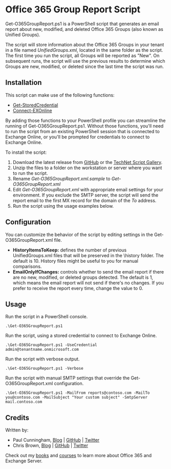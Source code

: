 # Office 365 Group Report Script

Get-O365GroupReport.ps1 is a PowerShell script that generates an email report about new, modified, and deleted Office 365 Groups (also known as Unified Groups).

The script will store information about the Office 365 Groups in your tenant in a file named *UnifiedGroups.xml*, located in the same folder as the script. The first time you run the script, all Groups will be reported as "New". On subsequent runs, the script will use the previous results to determine which Groups are new, modified, or deleted since the last time the script was run.

## Installation

This script can make use of the following functions:

- [Get-StoredCredential](http://practical365.com/blog/saving-credentials-for-office-365-powershell-scripts-and-scheduled-tasks/)
- [Connect-EXOnline](https://github.com/cunninghamp/Office-365-Scripts/tree/master/Connect-EXOnline)

By adding those functions to your PowerShell profile you can streamline the running of Get-O365GroupReport.ps1. Without those functions, you'll need to run the script from an existing PowerShell session that is connected to Exchange Online, or you'll be prompted for credentials to connect to Exchange Online.

To install the script:

1. Download the latest release from [GitHub](https://github.com/cunninghamp/Office365GroupsReport/releases) or the [TechNet Script Gallery](https://gallery.technet.microsoft.com/office/Office-365-Groups-Report-7e3e161b).
2. Unzip the files to a folder on the workstation or server where you want to run the script.
3. Rename *Get-O365GroupReport.xml.sample* to *Get-O365GroupReport.xml*
4. Edit *Get-O365GroupReport.xml* with appropriate email settings for your environment. If you exclude the SMTP server, the script will send the report email to the first MX record for the domain of the *To* address.
5. Run the script using the usage examples below.

## Configuration

You can customize the behavior of the script by editing settings in the Get-O365GroupReport.xml file.

- **HistoryItemsToKeep:** defines the number of previous UnifiedGroups.xml files that will be preserved in the \history folder. The default is 10. History files might be useful to you for manual comparisons.
- **EmailOnlyIfChanges:** controls whether to send the email report if there are no new, modified, or deleted groups detected. The default is 1, which means the email report will not send if there's no changes. If you prefer to receive the report every time, change the value to 0. 

## Usage  

Run the script in a PowerShell console.

```
.\Get-O365GroupReport.ps1
```

Run the script, using a stored credential to connect to Exchange Online.

```
.\Get-O365GroupReport.ps1 -UseCredential admin@tenantname.onmicrosoft.com
```

Run the script with verbose output.

```
.\Get-O365GroupReport.ps1 -Verbose
```

Run the script with manual SMTP settings that override the Get-O365GroupReport.xml configuration.

```
.\Get-O365GroupReport.ps1 -MailFrom reports@contoso.com -MailTo you@contoso.com -MailSubject "Your custom subject" -SmtpServer mail.contoso.com
```

## Credits

Written by:

- Paul Cunningham, [Blog](https://paulcunningham.me) | [GitHub](https://github.com/cunninghamp) | [Twitter](https://twitter.com/paulcunningham)
- Chris Brown, [Blog](https://www.flamingkeys.com) | [GitHub](https://github.com/chrisbrownie) | [Twitter](https://twitter.com/chrisbrownie)

Check out my [books](https://paulcunningham.me/books/) and [courses](https://paulcunningham.me/training/) to learn more about Office 365 and Exchange Server.
